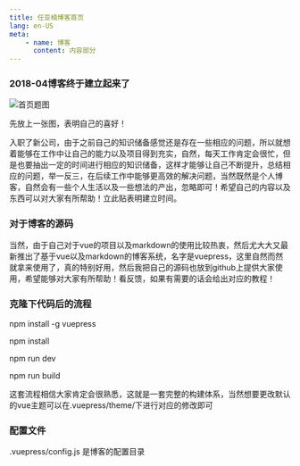 ```yaml
---
title: 任亚楠博客首页
lang: en-US
meta: 
    - name: 博客
      content: 内容部分
---
```


### 2018-04博客终于建立起来了

![首页题图](http://renblog.renyanan.com/blog/index/%E7%BE%8E%E5%A5%B3.jpg)

先放上一张图，表明自己的喜好！

入职了新公司，由于之前自己的知识储备感觉还是存在一些相应的问题，所以就想着能够在工作中让自己的能力以及项目得到充实，自然，每天工作肯定会很忙，但是也要抽出一定的时间进行相应的知识储备，这样才能够让自己不断提升，总结相应的问题，举一反三，在后续工作中能够更高效的解决问题，当然既然是个人博客，自然会有一些个人生活以及一些想法的产出，忽略即可！希望自己的内容以及东西可以对大家有所帮助！立此贴表明建立时间。

### 对于博客的源码

当然，由于自己对于vue的项目以及markdown的使用比较热衷，然后尤大大又最新推出了基于vue以及markdown的博客系统，名字是vuepress，这里自然而然就拿来使用了，真的特别好用，然后我把自己的源码也放到github上提供大家使用，希望能够对大家有所帮助！看反馈，如果有需要的话会给出对应的教程！

### 克隆下代码后的流程

npm install -g vuepress

npm install

npm run dev

npm run build

这套流程相信大家肯定会很熟悉，这就是一套完整的构建体系，当然想要更改默认的vue主题可以在.vuepress/theme/下进行对应的修改即可

### 配置文件

.vuepress/config.js 是博客的配置目录